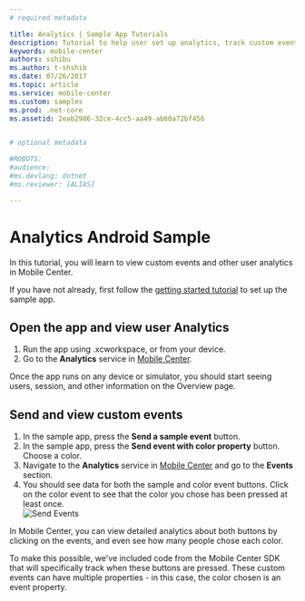 ```yaml
---
# required metadata

title: Analytics | Sample App Tutorials
description: Tutorial to help user set up analytics, track custom events and check logflow.
keywords: mobile-center
authors: sshibu
ms.author: t-shshib
ms.date: 07/26/2017
ms.topic: article
ms.service: mobile-center
ms.custom: samples
ms.prod: .net-core
ms.assetid: 2eab2986-32ce-4cc5-aa49-ab60a72bf456


# optional metadata

#ROBOTS:
#audience:
#ms.devlang: dotnet
#ms.reviewer: [ALIAS]

---
```



# Analytics Android Sample

In this tutorial, you will learn to view custom events and other user analytics in Mobile Center.

If you have not already, first follow the [getting started tutorial](getting-started.md) to set up the sample app.

## Open the app and view user Analytics
1. Run the app using .xcworkspace, or from your device.
2. Go to the **Analytics** service in [Mobile Center](https://mobile.azure.com/apps).

Once the app runs on any device or simulator, you should start seeing users, session, and other information on the Overview page.

## Send and view custom events

1. In the sample app, press the **Send a sample event** button.
2. In the sample app, press the **Send event with color property** button. Choose a color.
3. Navigate to the **Analytics** service in [Mobile Center](https://mobile.azure.com/apps) and go to the **Events** section.
4. You should see data for both the sample and color event buttons. Click on the color event to see that the color you chose has been pressed at least once.  
  ![Send Events](images/Send_events_ios.gif)

In Mobile Center, you can view detailed analytics about both buttons by clicking on the events, and even see how many people chose each color.

To make this possible, we've included code from the Mobile Center SDK that will specifically track when these buttons are pressed. These custom events can have multiple properties - in this case, the color chosen is an event property.
